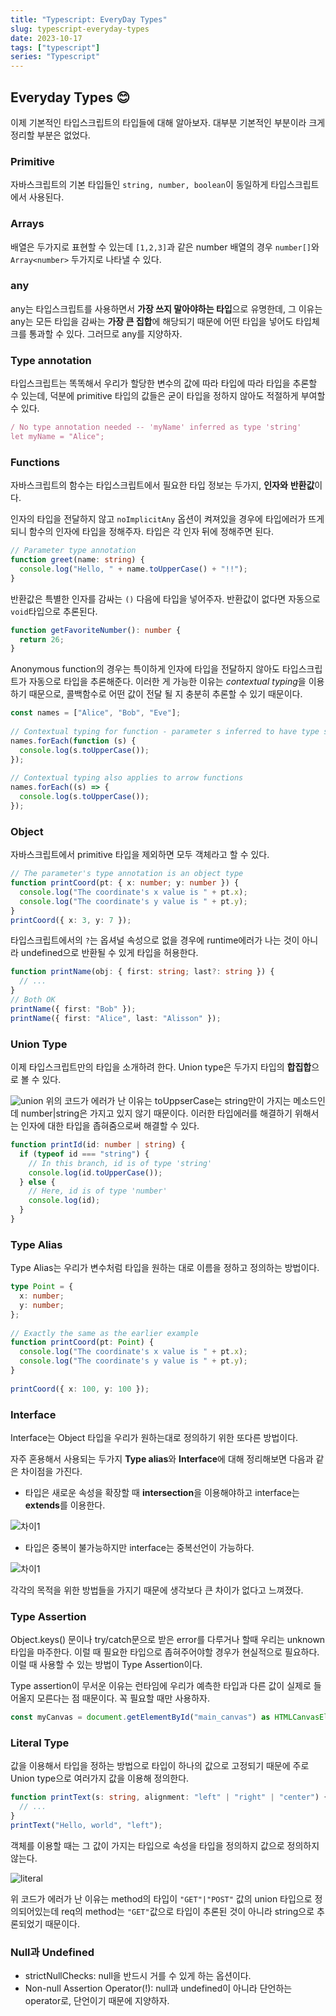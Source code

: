 ```yaml
---
title: "Typescript: EveryDay Types"
slug: typescript-everyday-types
date: 2023-10-17
tags: ["typescript"]
series: "Typescript"
---
```




## Everyday Types 😊

이제 기본적인 타입스크립트의 타입들에 대해 알아보자. 대부분 기본적인 부분이라 크게 정리할 부분은 없었다.



### Primitive

자바스크립트의 기본 타입들인 `string, number, boolean`이 동일하게 타입스크립트에서 사용된다.



### Arrays

배열은 두가지로 표현할 수 있는데 `[1,2,3]`과 같은 number 배열의 경우 `number[]`와 `Array<number>` 두가지로 나타낼 수 있다.



### any

any는 타입스크립트를 사용하면서 **가장 쓰지 말아야하는 타입**으로 유명한데, 그 이유는 any는 모든 타입을 감싸는 **가장 큰 집합**에 해당되기 때문에 어떤 타입을 넣어도 타입체크를 통과할 수 있다. 그러므로 any를 지양하자. 



### Type annotation

타입스크립트는 똑똑해서 우리가 할당한 변수의 값에 따라 타입에 따라 타입을 추론할 수 있는데, 덕분에 primitive 타입의 값들은 굳이 타입을 정하지 않아도 적절하게 부여할 수 있다.

```typescript
/ No type annotation needed -- 'myName' inferred as type 'string'
let myName = "Alice";
```



### Functions

자바스크립트의 함수는 타입스크립트에서 필요한 타입 정보는 두가지, **인자와** **반환값**이다. 



인자의 타입을 전달하지 않고 `noImplicitAny` 옵션이 켜져있을 경우에 타입에러가 뜨게 되니 함수의 인자에 타입을 정해주자. 타입은 각 인자 뒤에 정해주면 된다.

```typescript
// Parameter type annotation
function greet(name: string) {
  console.log("Hello, " + name.toUpperCase() + "!!");
}
```



반환값은 특별한 인자를 감싸는 `()` 다음에 타입을 넣어주자. 반환값이 없다면 자동으로 `void`타입으로 추론된다.

```typescript
function getFavoriteNumber(): number {
  return 26;
}
```



Anonymous function의 경우는 특이하게 인자에 타입을 전달하지 않아도 타입스크립트가 자동으로 타입을 추론해준다. 이러한 게 가능한 이유는 *contextual typing*을 이용하기 때문으로, 콜백함수로 어떤 값이 전달 될 지 충분히 추론할 수 있기 때문이다.

```typescript
const names = ["Alice", "Bob", "Eve"];
 
// Contextual typing for function - parameter s inferred to have type string
names.forEach(function (s) {
  console.log(s.toUpperCase());
});
 
// Contextual typing also applies to arrow functions
names.forEach((s) => {
  console.log(s.toUpperCase());
});
```



### Object

자바스크립트에서 primitive 타입을 제외하면 모두 객체라고 할 수 있다.

```typescript
// The parameter's type annotation is an object type
function printCoord(pt: { x: number; y: number }) {
  console.log("The coordinate's x value is " + pt.x);
  console.log("The coordinate's y value is " + pt.y);
}
printCoord({ x: 3, y: 7 });
```



타입스크립트에서의 `?`는 옵셔널 속성으로 없을 경우에 runtime에러가 나는 것이 아니라 undefined으로 반환될 수 있게 타입을 허용한다.

``` typescript
function printName(obj: { first: string; last?: string }) {
  // ...
}
// Both OK
printName({ first: "Bob" });
printName({ first: "Alice", last: "Alisson" });
```



### Union Type

이제 타입스크립트만의 타입을 소개하려 한다. Union type은 두가지 타입의 **합집합**으로 볼 수 있다.

![union](union.png)
위의 코드가 에러가 난 이유는 toUppserCase는 string만이 가지는 메소드인데 number|string은 가지고 있지 않기 때문이다. 이러한 타입에러를 해결하기 위해서는 인자에 대한 타입을 좁혀줌으로써 해결할 수 있다.

```typescript
function printId(id: number | string) {
  if (typeof id === "string") {
    // In this branch, id is of type 'string'
    console.log(id.toUpperCase());
  } else {
    // Here, id is of type 'number'
    console.log(id);
  }
}
```



### Type Alias

Type Alias는 우리가 변수처럼 타입을 원하는 대로 이름을 정하고 정의하는 방법이다.

```typescript
type Point = {
  x: number;
  y: number;
};
 
// Exactly the same as the earlier example
function printCoord(pt: Point) {
  console.log("The coordinate's x value is " + pt.x);
  console.log("The coordinate's y value is " + pt.y);
}
 
printCoord({ x: 100, y: 100 });
```



### Interface

Interface는  Object 타입을 우리가 원하는대로 정의하기 위한 또다른 방법이다.



자주 혼용해서 사용되는 두가지  **Type alias**와 **Interface**에 대해 정리해보면 다음과 같은 차이점을 가진다.

- 타입은 새로운 속성을 확장할 때 **intersection**을 이용해야하고 interface는 **extends**를 이용한다.

![차이1](차이1.png)

- 타입은 중복이 불가능하지만 interface는 중복선언이 가능하다.

![차이1](차이2.png)


각각의 목적을 위한 방법들을 가지기 때문에 생각보다 큰 차이가 없다고 느껴졌다.



### Type Assertion

Object.keys() 문이나 try/catch문으로 받은 error를 다루거나 할때 우리는 unknown타입을 마주한다. 이럴 때 필요한 타입으로 좁혀주어야할 경우가 현실적으로 필요하다. 이럴 때 사용할 수 있는 방법이 Type Assertion이다.

Type assertion이 무서운 이유는 런타임에 우리가 예측한 타입과 다른 값이 실제로 들어올지 모른다는 점 때문이다. 꼭 필요할 때만 사용하자.

```typescript
const myCanvas = document.getElementById("main_canvas") as HTMLCanvasElement;
```



### Literal Type

값을 이용해서 타입을 정하는 방법으로 타입이 하나의 값으로 고정되기 때문에 주로 Union type으로 여러가지 값을 이용해 정의한다.

```typescript
function printText(s: string, alignment: "left" | "right" | "center") {
  // ...
}
printText("Hello, world", "left");
```

 

객체를 이용할 때는 그 값이 가지는 타입으로 속성을 타입을 정의하지 값으로 정의하지 않는다.

![literal](literal.png)

위 코드가 에러가 난 이유는 method의 타입이 `"GET"|"POST"` 값의 union 타입으로 정의되어있는데 req의 method는 `"GET"`값으로 타입이 추론된 것이 아니라 string으로 추론되었기 때문이다.



### Null과 Undefined

- strictNullChecks: null을 반드시 거를 수 있게 하는 옵션이다.
- Non-null Assertion Operator(!): null과 undefined이 아니라 단언하는 operator로, 단언이기 때문에 지양하자.
